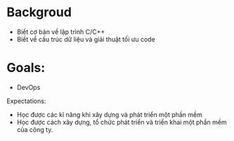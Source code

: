 # Backgroud
- Biết cơ bản về lập trình C/C++
- Biết về cấu trúc dữ liệu và giải thuật tối ưu code 

# Goals:
- DevOps

Expectations:
- Học được các kĩ năng khi xây dựng và phát triển một phần mềm
- Học được cách xây dựng, tổ chức phát triển và triển khai một phần mềm của công ty.